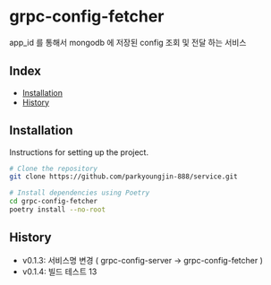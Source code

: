 # grpc-config-fetcher

app_id 를 통해서 mongodb 에 저장된 config 조회 및 전달 하는 서비스

## Index

- [Installation](#installation)
- [History](#History)

## Installation

Instructions for setting up the project.

```bash
# Clone the repository
git clone https://github.com/parkyoungjin-888/service.git

# Install dependencies using Poetry
cd grpc-config-fetcher
poetry install --no-root
```

## History
+ v0.1.3: 서비스명 변경 ( grpc-config-server -> grpc-config-fetcher )
+ v0.1.4: 빌드 테스트 13
